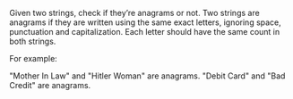 Given two strings, check if they’re anagrams or not. Two strings are anagrams
if they are written using the same exact letters, ignoring space, punctuation
and capitalization. Each letter should have the same count in both strings. 

For example:

"Mother In Law" and "Hitler Woman" are anagrams.
"Debit Card" and "Bad Credit" are anagrams.